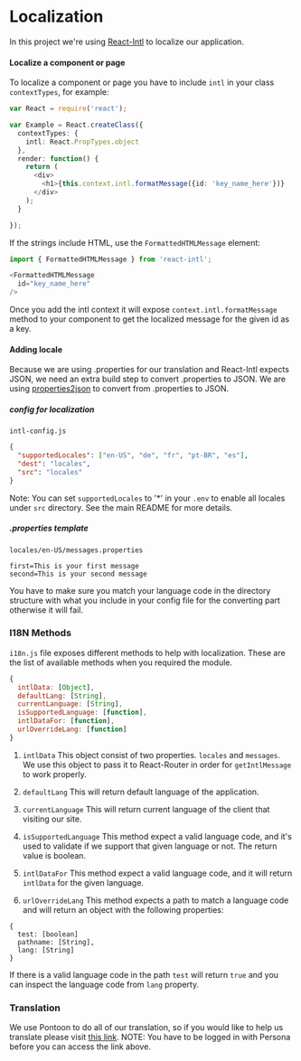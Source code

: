 # Localization

In this project we're using [React-Intl](https://github.com/yahoo/react-intl) to localize our application.

#### Localize a component or page

To localize a component or page you have to include `intl` in your class `contextTypes`, for example:

``` typescript
var React = require('react');

var Example = React.createClass({
  contextTypes: {
    intl: React.PropTypes.object
  },
  render: function() {
    return (
      <div>
        <h1>{this.context.intl.formatMessage({id: 'key_name_here'})}
      </div>
    );
  }

});
```

If the strings include HTML, use the `FormattedHTMLMessage` element:

``` typescript
import { FormattedHTMLMessage } from 'react-intl';

<FormattedHTMLMessage
  id="key_name_here"
/>
```

Once you add the intl context it will expose `context.intl.formatMessage` method to your component to get the localized message for the given id as a key.

#### Adding locale
Because we are using .properties for our translation and React-Intl expects JSON, we need an extra build step to convert .properties to JSON.
We are using [properties2json](../scripts/properties2json.js) to convert from .properties to JSON.

##### config for localization

`intl-config.js`
``` json
{
  "supportedLocales": ["en-US", "de", "fr", "pt-BR", "es"],
  "dest": "locales",
  "src": "locales"
}
```
Note: You can set `supportedLocales` to '*' in your `.env` to enable all locales under `src` directory.
See the main README for more details.

##### .properties template

`locales/en-US/messages.properties`
``` properties
first=This is your first message
second=This is your second message
```

You have to make sure you match your language code in the directory structure with what you include in your config file for the converting part otherwise it will fail.

### I18N Methods

`i18n.js` file exposes different methods to help with localization. These are the list of available methods when you required the module.

``` js
{
  intlData: [Object],
  defaultLang: [String],
  currentLanguage: [String],
  isSupportedLanguage: [function],
  intlDataFor: [function],
  urlOverrideLang: [function]
}
```

1. `intlData`
  This object consist of two properties. `locales` and `messages`. We use this object to pass it to React-Router in order for `getIntlMessage` to work properly.

2. `defaultLang`
  This will return default language of the application.

3. `currentLanguage`
  This will return current language of the client that visiting our site.

4. `isSupportedLanguage`
  This method expect a valid language code, and it's used to validate if we support that given language or not.
  The return value is boolean.

5. `intlDataFor`
  This method expect a valid language code, and it will return `intlData` for the given language.

6. `urlOverrideLang`
  This method expects a path to match a language code and will return an object with the following properties:
  ```
  {
    test: [boolean]
    pathname: [String],
    lang: [String]
  }
  ```
  If there is a valid language code in the path `test` will return `true` and you can inspect the language code from `lang` property.

### Translation

We use Pontoon to do all of our translation, so if you would like to help us translate please visit [this link](https://pontoon.mozilla.org/zh-cn/fundraising/Mozilla%20Assets/).
NOTE: You have to be logged in with Persona before you can access the link above.
